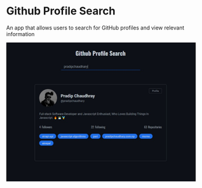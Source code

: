 # Github Profile Search

An app that allows users to search for GitHub profiles and view relevant information

[![Logo](screenshot.jpg)](https://100-javascript-projects.vercel.app/)
